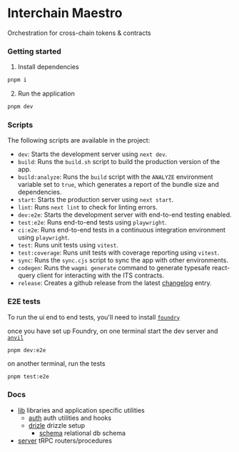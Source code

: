 # Interchain Maestro

Orchestration for cross-chain tokens & contracts

### Getting started

1. Install dependencies

```bash
pnpm i
```

2. Run the application

```bash
pnpm dev
```

### Scripts

The following scripts are available in the project:

- `dev`: Starts the development server using `next dev`.
- `build`: Runs the `build.sh` script to build the production version of the app.
- `build:analyze`: Runs the `build` script with the `ANALYZE` environment variable set to `true`, which generates a report of the bundle size and dependencies.
- `start`: Starts the production server using `next start`.
- `lint`: Runs `next lint` to check for linting errors.
- `dev:e2e`: Starts the development server with end-to-end testing enabled.
- `test:e2e`: Runs end-to-end tests using `playwright`.
- `ci:e2e`: Runs end-to-end tests in a continuous integration environment using `playwright`.
- `test`: Runs unit tests using `vitest`.
- `test:coverage`: Runs unit tests with coverage reporting using `vitest`.
- `sync`: Runs the `sync.cjs` script to sync the app with other environments.
- `codegen`: Runs the `wagmi generate` command to generate typesafe react-query client for interacting with the ITS contracts.
- `release`: Creates a github release from the latest [changelog](/apps/maestro/CHANGELOG.md) entry.

### E2E tests

To run the ui end to end tests, you'll need to install [`foundry`](https://getfoundry.sh/)

once you have set up Foundry, on one terminal start the dev server and [`anvil`](https://book.getfoundry.sh/anvil/)

```bash
pnpm dev:e2e
```

on another terminal, run the tests

```
pnpm test:e2e
```

### Docs

- [lib](/apps/maestro/src/lib/) libraries and application specific utilities
  - [auth](/apps/maestro/src/lib/auth) auth utilities and hooks
  - [drizle](/apps/maestro/src/lib/drizzle) drizzle setup
    - [schema](/apps/maestro/src/lib/drizzle/schema) relational db schema
- [server](/apps/maestro/src/server/) tRPC routers/procedures
